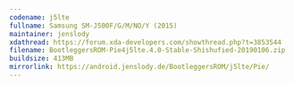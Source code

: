 ```yaml
---
codename: j5lte
fullname: Samsung SM-J500F/G/M/NO/Y (2015)
maintainer: jenslody
xdathread: https://forum.xda-developers.com/showthread.php?t=3853544
filename: BootleggersROM-Pie4j5lte.4.0-Stable-Shishufied-20190106.zip
buildsize: 413MB
mirrorlink: https://android.jenslody.de/BootleggersROM/j5lte/Pie/
---
```


